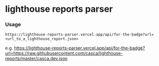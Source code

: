 # lighthouse reports parser

### Usage
`https://lighthouse-reports-parser.vercel.app/api/for-the-badge?url=<url_to_a_lighthouse_report.json>`

e.g. https://lighthouse-reports-parser.vercel.app/api/for-the-badge?url=https://raw.githubusercontent.com/casca/lighthouse-reports/master/casca.dev.json
